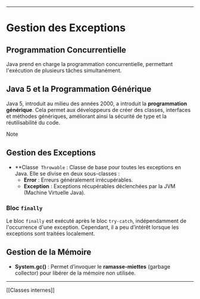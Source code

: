 

---

# Gestion des Exceptions

## Programmation Concurrentielle
Java prend en charge la programmation concurrentielle, permettant l'exécution de plusieurs tâches simultanément.

## Java 5 et la Programmation Générique
Java 5, introduit au milieu des années 2000, a introduit la **programmation générique**. Cela permet aux développeurs de créer des classes, interfaces et méthodes génériques, améliorant ainsi la sécurité de type et la réutilisabilité du code.

> [!NOTE]
> ## Gestion des Exceptions

- **Classe` Throwable` : Classe de base pour toutes les exceptions en Java. Elle se divise en deux sous-classes :
    - **Error** : Erreurs généralement irrécupérables.
    - **Exception** : Exceptions récupérables déclenchées par la JVM (Machine Virtuelle Java).

### Bloc `finally`
Le bloc `finally` est exécuté après le bloc `try-catch`, indépendamment de l'occurrence d'une exception. Cependant, il a peu d’intérêt lorsque les exceptions sont traitées localement.

## Gestion de la Mémoire
- **System.gc()** : Permet d’invoquer le **ramasse-miettes** (garbage collector) pour libérer de la mémoire non utilisée. 

---
[[Classes internes]]